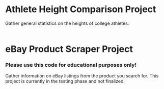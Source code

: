 # Athlete Height Comparison Project
Gather general statistics on the heights of college athletes.
<br>
<br>

# eBay Product Scraper Project
### Please use this code for educational purposes only!

Gather information on eBay listings from the product you search for.
This project is currently in the testing phase and not finalized.
